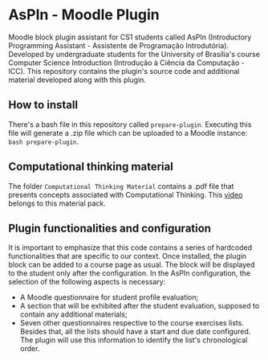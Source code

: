 # AsPIn - Moodle Plugin
Moodle block plugin assistant for CS1 students called AsPIn (Introductory Programming Assistant - Assistente de Programação Introdutória). Developed by undergraduate students for the University of Brasília's course Computer Science Introduction (Introdução à Ciência da Computação - ICC). This repository contains the plugin's source code and additional material developed along with this plugin.

## How to install
There's a bash file in this repository called `prepare-plugin`. Executing this file will generate a .zip file which can be uploaded to a Moodle instance: `bash prepare-plugin`.

## Computational thinking material

The folder `Computational Thinking Material` contains a .pdf file that presents concepts associated with Computational Thinking. This [video](https://youtu.be/Ehb9qh1OLeU) belongs to this material pack.

## Plugin functionalities and configuration
It is important to emphasize that this code contains a series of hardcoded functionalities that are specific to our context.
Once installed, the plugin block can be added to a course page as usual. 
The block will be displayed to the student only after the configuration.
In the AsPIn configuration, the selection of the following aspects is necessary:
- A Moodle questionnaire for student profile evaluation;
- A section that will be exhibited after the student evaluation, supposed to contain any additional materials;
- Seven other questionnaires respective to the course exercises lists.
Besides that, all the lists should have a start and due date configured. The plugin will use this information to identify the list's chronological order.
